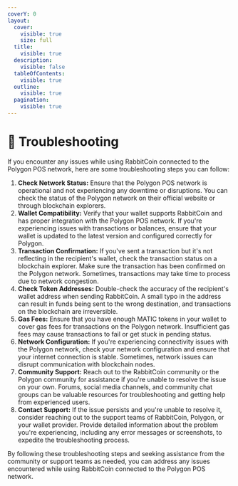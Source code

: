 ```yaml
---
coverY: 0
layout:
  cover:
    visible: true
    size: full
  title:
    visible: true
  description:
    visible: false
  tableOfContents:
    visible: true
  outline:
    visible: true
  pagination:
    visible: true
---
```


# 💬 Troubleshooting

If you encounter any issues while using RabbitCoin connected to the Polygon POS network, here are some troubleshooting steps you can follow:

1. **Check Network Status:** Ensure that the Polygon POS network is operational and not experiencing any downtime or disruptions. You can check the status of the Polygon network on their official website or through blockchain explorers.
2. **Wallet Compatibility:** Verify that your wallet supports RabbitCoin and has proper integration with the Polygon POS network. If you're experiencing issues with transactions or balances, ensure that your wallet is updated to the latest version and configured correctly for Polygon.
3. **Transaction Confirmation:** If you've sent a transaction but it's not reflecting in the recipient's wallet, check the transaction status on a blockchain explorer. Make sure the transaction has been confirmed on the Polygon network. Sometimes, transactions may take time to process due to network congestion.
4. **Check Token Addresses:** Double-check the accuracy of the recipient's wallet address when sending RabbitCoin. A small typo in the address can result in funds being sent to the wrong destination, and transactions on the blockchain are irreversible.
5. **Gas Fees:** Ensure that you have enough MATIC tokens in your wallet to cover gas fees for transactions on the Polygon network. Insufficient gas fees may cause transactions to fail or get stuck in pending status.
6. **Network Configuration:** If you're experiencing connectivity issues with the Polygon network, check your network configuration and ensure that your internet connection is stable. Sometimes, network issues can disrupt communication with blockchain nodes.
7. **Community Support:** Reach out to the RabbitCoin community or the Polygon community for assistance if you're unable to resolve the issue on your own. Forums, social media channels, and community chat groups can be valuable resources for troubleshooting and getting help from experienced users.
8. **Contact Support:** If the issue persists and you're unable to resolve it, consider reaching out to the support teams of RabbitCoin, Polygon, or your wallet provider. Provide detailed information about the problem you're experiencing, including any error messages or screenshots, to expedite the troubleshooting process.

By following these troubleshooting steps and seeking assistance from the community or support teams as needed, you can address any issues encountered while using RabbitCoin connected to the Polygon POS network.
